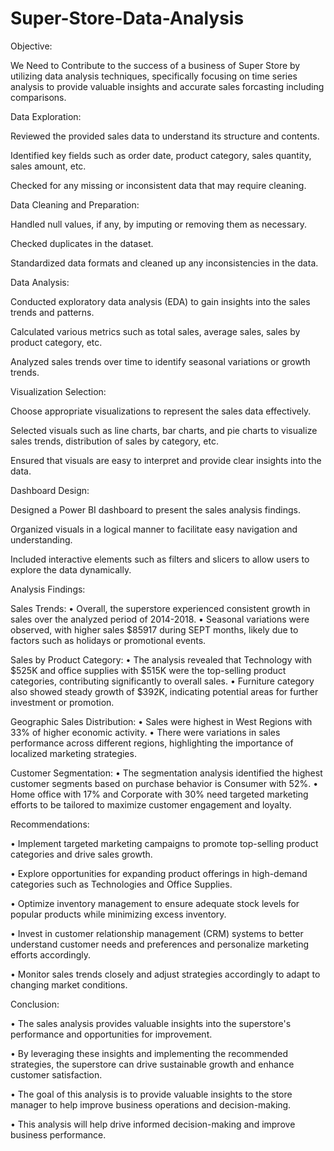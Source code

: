 # Super-Store-Data-Analysis

Objective: 

We Need to Contribute to the success of a business of Super Store by utilizing data analysis techniques, specifically focusing on time series analysis to provide valuable insights and accurate sales forcasting including comparisons. 



Data Exploration:



Reviewed the provided sales data to understand its structure and contents.

Identified key fields such as order date, product category, sales quantity, sales amount, etc.

Checked for any missing or inconsistent data that may require cleaning.




Data Cleaning and Preparation:





Handled null values, if any, by imputing or removing them as necessary.

Checked duplicates in the dataset.

Standardized data formats and cleaned up any inconsistencies in the data.



Data Analysis:




Conducted exploratory data analysis (EDA) to gain insights into the sales trends and patterns.

Calculated various metrics such as total sales, average sales, sales by product category, etc.

Analyzed sales trends over time to identify seasonal variations or growth trends.



Visualization Selection:




Choose appropriate visualizations to represent the sales data effectively.

Selected visuals such as line charts, bar charts, and pie charts to visualize sales trends, distribution of sales by category, etc.

Ensured that visuals are easy to interpret and provide clear insights into the data.




Dashboard Design:




Designed a Power BI dashboard to present the sales analysis findings.

Organized visuals in a logical manner to facilitate easy navigation and understanding.

Included interactive elements such as filters and slicers to allow users to explore the data dynamically.



Analysis Findings:



Sales Trends: • Overall, the superstore experienced consistent growth in sales over the analyzed period of 2014-2018. • Seasonal variations were observed, with higher sales $85917 during SEPT months, likely due to factors such as holidays or promotional events.


Sales by Product Category: • The analysis revealed that Technology with $525K and office supplies with $515K were the top-selling product categories, contributing significantly to overall sales. • Furniture category also showed steady growth of $392K, indicating potential areas for further investment or promotion.


Geographic Sales Distribution: • Sales were highest in West Regions with 33% of higher economic activity. • There were variations in sales performance across different regions, highlighting the importance of localized marketing strategies.


Customer Segmentation: • The segmentation analysis identified the highest customer segments based on purchase behavior is Consumer with 52%. • Home office with 17% and Corporate with 30% need targeted marketing efforts to be tailored to maximize customer engagement and loyalty.



Recommendations: 



• Implement targeted marketing campaigns to promote top-selling product categories and drive sales growth.

• Explore opportunities for expanding product offerings in high-demand categories such as Technologies and Office Supplies. 

• Optimize inventory management to ensure adequate stock levels for popular products while minimizing excess inventory.

• Invest in customer relationship management (CRM) systems to better understand customer needs and preferences and personalize marketing efforts accordingly. 

• Monitor sales trends closely and adjust strategies accordingly to adapt to changing market conditions.



Conclusion:



• The sales analysis provides valuable insights into the superstore's performance and opportunities for improvement.

• By leveraging these insights and implementing the recommended strategies, the superstore can drive sustainable growth and enhance customer satisfaction.

• The goal of this analysis is to provide valuable insights to the store manager to help improve business operations and decision-making.

• This analysis will help drive informed decision-making and improve business performance.



